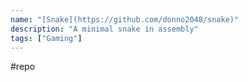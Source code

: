 ```yaml
---
name: "[Snake](https://github.com/donno2048/snake)"
description: "A minimal snake in assembly"
tags: ["Gaming"]
---
```

#repo